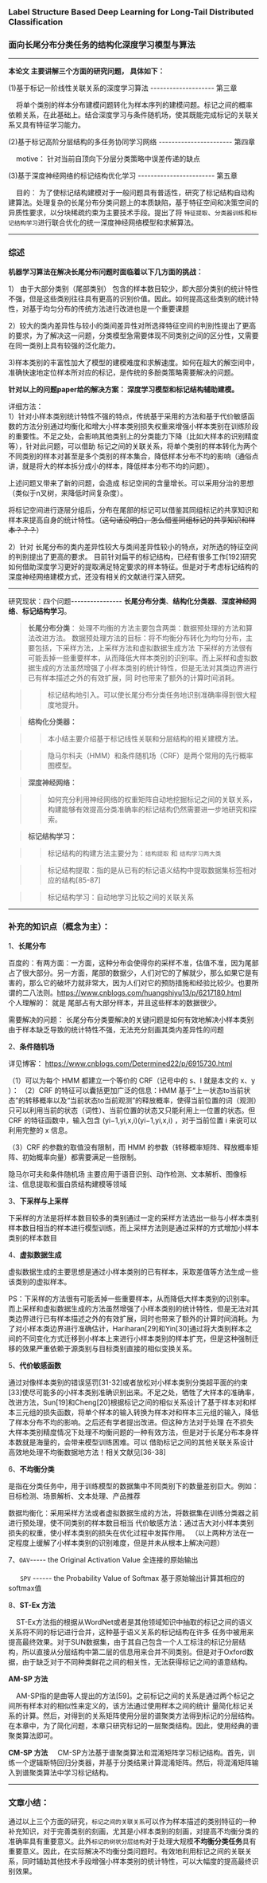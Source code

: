 
### Label Structure Based Deep Learning for Long-Tail Distributed Classification
### 面向长尾分布分类任务的结构化深度学习模型与算法
****

**本论文 主要讲解三个方面的研究问题， 具体如下：**

(1)基于标记一阶线性关联关系的深度学习算法   -------------------- 第三章

&nbsp;&nbsp;&nbsp;&nbsp;将单个类别的样本分布建模问题转化为样本序列的建模问题。标记之间的概率依赖关系，在此基础上。结合深度学习与条件随机场，使其既能完成标记的关联关系又具有特征学习能力。

(2)基于标记高阶分层结构的多任务协同学习网络 -----------------------  第四章

&nbsp;&nbsp;&nbsp;&nbsp;motive： 针对当前自顶向下分层分类策略中误差传递的缺点


(3)基于深度神经网络的标记结构优化学习 ------------------------ 第五章

&nbsp;&nbsp;&nbsp;&nbsp;目的： 为了使标记结构建模对于一般问题具有普适性，研究了标记结构自动构建算法。处理复杂的长尾分布分类问题上的本质缺陷，基于特征空间和决策空间的异质性要求，以分块稀疏约束为主要技术手段。提出了将 `特征提取`、`分类器训练`和`标记结构学习`进行联合优化的统一深度神经网络模型和求解算法。

---
### 综述

**机器学习算法在解决长尾分布问题时面临着以下几方面的挑战：**

1） 由于大部分类别（尾部类别） 包含的样本数目较少，即大部分类别的统计特性不强，但是这些类别往往具有更高的识别价值。因此。如何提高这些类别的统计特性，对基于均匀分布的传统方法进行改进也是一个重要课题

2）较大的类内差异性与较小的类间差异性对所选择特征空间的判别性提出了更高的要求，为了解决这一问题，分类模型急需要体现不同类别之间的区分性，又需要在同一类别上具有较强的泛化能力。

3)样本类别的丰富性加大了模型的建模难度和求解速度。如何在超大的解空间中，准确快速地定位样本所对应的标记，是传统的多酚类策略需要解决的问题。


**针对以上的问题paper给的解决方案：  深度学习模型和标记结构辅助建模。**

详细方法：<br/>
1）针对小样本类别统计特性不强的特点，传统基于采用的方法和基于代价敏感函数的方法分别通过均衡化和增大小样本类别损失权重来增强小样本类别在训练阶段的重要性。不足之处，会影响其他类别上的分类能力下降（比如大样本的识别精度等），针对此问题，可以借助 标记之间的关联关系，将单个类别的样本转化为两个不同类别的样本对甚至是多个类别的样本集合，降低样本分布不均的影响（通俗点讲，就是将大的样本拆分成小的样本，降低样本分布不均的问题）。

上述问题又带来了新的问题，会造成 标记空间的含量增长。可以采用分治的思想（类似于n叉树，来降低时间复杂度）。

将标记空间进行逐层分组后，分布在尾部的标记可以借鉴其同组标记的共享知识和样本来提高自身的统计特性。（~~这句话没明白，怎么借鉴同组标记的共享知识和样本？？？~~）

2）针对 长尾分布的类内差异性较大与类间差异性较小的特点，对所选的特征空间的判别提出了更高的要求。
目前针对扁平的标记结构，已经有很多工作[192]研究如何借助深度学习更好的提取满足特定要求的样本特征。但是对于考虑标记结构的深度神经网络建模方式，还没有相关的文献进行深入研究。

---
研究现状：四个问题----------------  **长尾分布分类**、**结构化分类器**、**深度神经网络**、**标记结构学习**。

>**长尾分布分类**：
        处理不均衡的方法主要包含两类：数据预处理的方法和算法改进方法。
                数据预处理方法的目标：将不均衡分布转化为均匀分布，主要包括，下采样方法，上采样方法和虚拟数据生成方法
                下采样的方法很有可能丢掉一些重要样本，从而降低大样本类别的识别率。而上采样和虚拟数据生成的方法虽然增强了小样本类别的统计特性，但是无法对其类边界进行已有样本描述之外的有效扩展，同
时也带来了额外的计算时间消耗。

>>标记结构地引入。可以使长尾分布分类任务地识别准确率得到很大程度地提升。


>**结构化分类器：**

>>本小结主要介绍基于标记线性关联和分层结构的相关建模方法。

>> 隐马尔科夫（HMM）和条件随机场（CRF）是两个常用的先行概率图模型。


>**深度神经网络：**

>> 如何充分利用神经网络的权重矩阵自动地挖掘标记之间的关联关系，构建能够有效提高分类准确率的标记结构仍然需要进一步地研究和探索。


>**标记结构学习：**

>>标记结构的构建方法主要分为：`结构提取` 和 `结构学习两大类`

>>标记结构提取：指的是从已有的标记语义结构中提取数据集标签相对应的结构[85-87]

>>标记结构学习：自动地学习比较之间的关联关系















----
### 补充的知识点（概念为主）：

1、**长尾分布**

百度的：有两方面：一方面，这种分布会使得你的采样不准，估值不准，因为尾部占了很大部分。另一方面，尾部的数据少，人们对它的了解就少，那么如果它是有害的，那么它的破坏力就非常大，因为人们对它的预防措施和经验比较少。也要所谓的二八法则。https://www.cnblogs.com/huangshiyu13/p/6217180.html   
个人理解的： 就是 尾部占有大部分样本，并且这些样本的数据很少。

需要解决的问题： 长尾分布分类要解决的关键问题是如何有效地解决小样本类别由于样本缺乏导致的统计特性不强，无法充分刻画其类内差异性的问题

2、**条件随机场**

详见博客： https://www.cnblogs.com/Determined22/p/6915730.html

（1）可以为每个 HMM 都建立一个等价的 CRF（记号中的 s、l 就是本文的 x、y ）：
（2）CRF 的特征可以囊括更加广泛的信息：HMM 基于“上一状态to当前状态”的转移概率以及“当前状态to当前观测”的释放概率，使得当前位置的词（观测）只可以利用当前的状态（词性）、当前位置的状态又只能利用上一位置的状态。但 CRF 的特征函数中，输入包含 (yi−1,yi,x,i)(yi−1,yi,x,i) ，对于当前位置 i 来说可以利用完整的 x 信息。

（3）CRF 的参数的取值没有限制，而 HMM 的参数（转移概率矩阵、释放概率矩阵、初始概率向量）都需要满足一些限制。


隐马尔可夫和条件随机场 主要应用于语音识别、动作检测、文本解析、图像标注、信息提取和蛋白质结构建模等领域


3、**下采样与上采样**

下采样的方法是将样本数目较多的类别通过一定的采样方法选出一些与小样本类别样本数目相当的样本进行模型训练，而上采样方法则是通过采样的方式增加小样本类别的样本数目

4、**虚拟数据生成**

虚拟数据生成的主要思想是通过小样本类别的已有样本，采取差值等方法生成一些该类别的虚拟样本。

PS：下采样的方法很有可能丢掉一些重要样本，从而降低大样本类别的识别率。而上采样和虚拟数据生成的方法虽然增强了小样本类别的统计特性，但是无法对其类边界进行已有样本描述之外的有效扩展，同时也带来了额外的计算时间消耗。为了对小样本类边界进行准确估计，Hariharan[29]和Yin[30]通过将大类别样本之间的不同变化方式迁移到小样本上来进行小样本类别的样本扩充，但是这种强制迁移的效果严重依赖于源类别与目标类别直接的相似变换关系。

5、**代价敏感函数**

通过对像样本类别的错误惩罚[31-32]或者放松对小样本类别分类超平面的约束[33]使尽可能多的小样本类别准确识别出来。不足之处，牺牲了大样本的准确率，改进方法，Sun[19]和Cheng[20]根据标记之间的相似关系设计了基于样本对和样本三元组的损失函数，将单个样本的输入转换为样本对和样本三元组的输入，降低了样本分布不均的影响。之后还有学者提出改进。但这种方法对于处理 在不损失大样本类别精度情况下处理不均衡问题的一种有效方法，但是对于长尾分布本身样本数就是海量的，会带来模型训练困难。可以 借助标记之间的其他关联关系设计高效地处理不均衡数据地方法！相关文献见[36-38]

6、**不均衡分类**

是指在分类任务中，用于训练模型的数据集中不同类别下的数量差别巨大。例如：目标检测、场景解析、文本处理、产品推荐

数据均衡化：采用采样方法或者虚拟数据生成的方法，将数据集在训练分类器之前进行预处理，使不同类别的样本数目相当
代价敏感方法：通过吉大对小样本类别损失的权重，使小样本类别的损失在优化过程中发挥作用。
（以上两种方法在一定程度上缓解了小样本类别的识别难度，但是并未从根本上解决问题）

7、`OAV`----- the Original Activation Value  全连接的原始输出<br><br>
&nbsp;&nbsp;&nbsp;&nbsp;&nbsp;&nbsp;`SPV`    ------ the Probability Value of Softmax  基于原始输出计算其相应的softmax值

8、**ST-Ex 方法**

&nbsp;&nbsp;&nbsp;&nbsp;ST-Ex方法指的根据从WordNet或者是其他领域知识中抽取的标记之间的语义关系将不同的标记进行合并，这种基于语义关系的标记结构在许多
任务中被用来提高最终效果。对于SUN数据集，由于其自己包含一个人工标注的标记分层结构，所以直接从分层结构中第二层的信息用来合并不同类别。但是对于Oxford数据，由于缺乏对于不同种类鲜花之间的相关性，无法获得标记之间的语意结构。

**AM-SP 方法**

&nbsp;&nbsp;&nbsp;&nbsp;AM-SP指的是曲等人提出的方法[59]。之前标记之间的关系是通过两个标记之间所有样本对的相似性来定义的，该方法通过使用样本之间的统计
量简化标记关系的计算。然后，对得到的关系矩阵使用分层的谱聚类方法得到标记的分层结构。在本章中，为了简化问题，本章只研究标记的一层聚类结构。因此，使用经典的谱聚类算法即可。

**CM-SP 方法**
&nbsp;&nbsp;&nbsp;&nbsp;CM-SP方法基于谱聚类算法和混淆矩阵学习标记结构。首先，训练一个逻辑斯特回归分类器，并基于分类结果计算混淆矩阵。然后，将混淆矩阵输入到谱聚类算法中学习标记结构。

***
### 文章小结：

通过以上三个方面的研究，`标记之间的关联关系`可以作为样本描述的类别特征的一种补充知识，对于完善类别的刻画，尤其是小样本类别的刻画，对提高不均衡分类的准确率具有重要意义。此外`标记的树状分层结构`对于处理大规模**不均衡分类任务**具有重要意义。因此，在实际解决不均衡分类问题时。有效地利用标记之间的关联关系，同时辅助其他技术手段增强小样本类别的统计特性，可以大幅度的提高最终识别效果。
